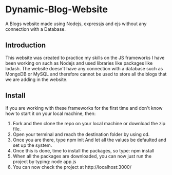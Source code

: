 # Dynamic-Blog-Website
A Blogs website made using Nodejs, expressjs and ejs without any connection with a Database.

## Introduction
This website was created to practice my skills on the JS frameworks I have been working on such as Nodejs and used libraries like packages like lodash.
The website doesn't have any connection with a database such as MongoDB or MySQL and therefore cannot be used to store all the blogs that we are adding in the website.

## Install
If you are working with these frameworks for the first time and don't know how to start it on your local machine, then:
1. Fork and then clone the repo on your local machine or download the zip file.
2. Open your terminal and reach the destination folder by using cd.
3. Once you are there, type
                        npm init
  And let all the values be defaulted and set up the system.
4. Once this is done, time to install the packages, so type:
            npm install
5. When all the packages are downloaded, you can now just run the project by typing:
               node app.js
6. You can now check the project at http://localhost:3000/
